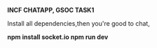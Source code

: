 **INCF CHATAPP, GSOC TASK1**

Install all dependencies,then you're good to chat,


**npm install socket.io
npm run dev**

